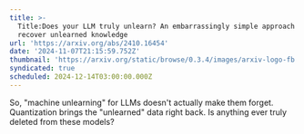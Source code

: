 ```yaml
---
title: >-
  Title:Does your LLM truly unlearn? An embarrassingly simple approach to
  recover unlearned knowledge
url: 'https://arxiv.org/abs/2410.16454'
date: '2024-11-07T21:15:59.752Z'
thumbnail: 'https://arxiv.org/static/browse/0.3.4/images/arxiv-logo-fb.png'
syndicated: true
scheduled: 2024-12-14T03:00:00.000Z
---
```

So, "machine unlearning" for LLMs doesn't actually make them forget. Quantization brings the "unlearned" data right back.  Is anything ever truly deleted from these models?
